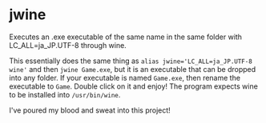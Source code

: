 # jwine

Executes an .exe executable of the same name in the same folder with LC_ALL=ja_JP.UTF-8 through wine.

This essentially does the same thing as `alias jwine='LC_ALL=ja_JP.UTF-8 wine'` and then `jwine Game.exe`, but it is an executable that can be dropped into any folder. If your executable is named `Game.exe`, then rename the executable to `Game`. Double click on it and enjoy! The program expects wine to be installed into `/usr/bin/wine`.

I've poured my blood and sweat into this project!